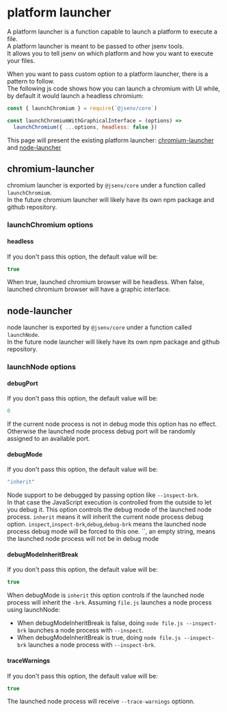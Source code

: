 # platform launcher

A platform launcher is a function capable to launch a platform to execute a file.<br />
A platform launcher is meant to be passed to other jsenv tools.<br />
It allows you to tell jsenv on which platform and how you want to execute your files.<br />

When you want to pass custom option to a platform launcher, there is a pattern to follow.<br />
The following js code shows how you can launch a chromium with UI while, by default it would launch a headless chromium:

```js
const { launchChromium } = require(`@jsenv/core`)

const launchChromiumWithGraphicalInterface = (options) =>
  launchChromium({ ...options, headless: false })
```

This page will present the existing platform launcher:
[chromium-launcher](./#chromium-launcher) and [node-launcher](./#node-launcher)

## chromium-launcher

chromium launcher is exported by `@jsenv/core` under a function called `launchChromium`.<br />
In the future chromium launcher will likely have its own npm package and github repository.<br />

### launchChromium options

#### headless

If you don't pass this option, the default value will be:

```js
true
```

When true, launched chromium browser will be headless.
When false, launched chromium browser will have a graphic interface.

## node-launcher

node launcher is exported by `@jsenv/core` under a function called `launchNode`.<br />
In the future node launcher will likely have its own npm package and github repository.<br />

### launchNode options

#### debugPort

If you don't pass this option, the default value will be:

```js
0
```

If the current node process is not in debug mode this option has no effect.
Otherwise the launched node process debug port will be randomly assigned to an available port.

#### debugMode

If you don't pass this option, the default value will be:

```js
"inherit"
```

Node support to be debugged by passing option like `--inspect-brk`.<br />
In that case the JavaScript execution is controlled from the outside to let you debug it.
This option controls the debug mode of the launched node process.
`inherit` means it will inherit the current node process debug option.
`inspect`,`inspect-brk`,`debug`,`debug-brk` means the launched node process debug mode will be forced to this one.
``, an empty string, means the launched node process will not be in debug mode

#### debugModeInheritBreak

If you don't pass this option, the default value will be:

```js
true
```

When debugMode is `inherit` this option controls if the launched node process will inherit the `-brk`.
Assuming `file.js` launches a node process using launchNode:

- When debugModeInheritBreak is false, doing `node file.js --inspect-brk` launches a node process with `--inspect`.
- When debugModeInheritBreak is true, doing `node file.js --inspect-brk` launches a node process with `--inspect-brk`.

#### traceWarnings

If you don't pass this option, the default value will be:

```js
true
```

The launched node process will receive `--trace-warnings` optionn.

